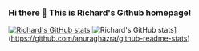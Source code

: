 ### Hi there 👋 This is Richard's Github homepage!

<!--
**RichardRuitaoZhang/RichardRuitaoZhang** is a ✨ _special_ ✨ repository because its `README.md` (this file) appears on your GitHub profile.

Here are some ideas to get you started:

- 🔭 I’m currently working on ...
- 🌱 I’m currently learning ...
- 👯 I’m looking to collaborate on ...
- 🤔 I’m looking for help with ...
- 💬 Ask me about ...
- 📫 How to reach me: ...
- 😄 Pronouns: ...
- ⚡ Fun fact: ...
-->

[![Richard's GitHub stats](https://github-readme-stats.vercel.app/api?username=RichardRuitaoZhang)](https://github.com/anuraghazra/github-readme-stats)
![Richard's GitHub stats](https://github-readme-stats.vercel.app/api/top-langs/?username=RichardRuitaoZhang)](https://github.com/anuraghazra/github-readme-stats)
